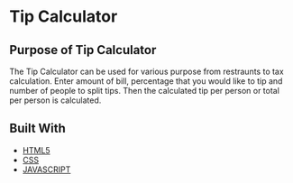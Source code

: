 # Tip Calculator

## Purpose of Tip Calculator

The Tip Calculator can be used for various purpose from restraunts to tax calculation. 
Enter amount of bill, percentage that you would like to tip and number of people to split tips. 
Then the calculated tip per person or total per person is calculated.

## Built With

* [HTML5](https://html.com/)
* [CSS](https://www.codecademy.com/learn/learn-css)
* [JAVASCRIPT](https://www.javascript.com/)



